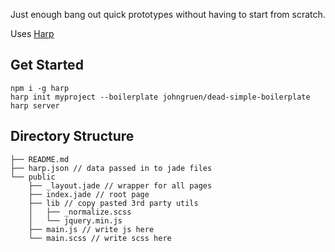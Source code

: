 Just enough bang out quick prototypes without having to start from scratch.


Uses [Harp](http://harpjs.com/)

## Get Started  
```
npm i -g harp  
harp init myproject --boilerplate johngruen/dead-simple-boilerplate
harp server
```

## Directory Structure

```
├── README.md
├── harp.json // data passed in to jade files
└── public
    ├── _layout.jade // wrapper for all pages
    ├── index.jade // root page
    ├── lib // copy pasted 3rd party utils
    │   ├── _normalize.scss
    │   └── jquery.min.js
    ├── main.js // write js here
    └── main.scss // write scss here
```

